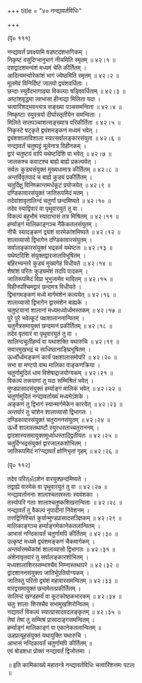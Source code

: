 +++
title = "४० नन्द्यावर्तविधिः"

+++
    
(पृ० १११)   
    
नन्द्यावर्तं प्रवक्ष्यामि षडष्टदशभागिकम् ।  
निकृष्टं वसुदिग्भानुभागं नीचमिति स्मृतम् ॥ ४२।१ ॥  
दशद्वादशमन्वंशं मध्यमं चेति कीर्तितम् ।  
आदित्यमन्वोरेकांशं भागं ज्येष्ठमिति स्मृतम् ॥ ४२।२ ॥  
मूलमेवं विनिर्दिष्टं जातयो द्व्यंशवर्धिताः ।  
छन्दाः स्युर्वेदभागाढ्या विकल्पाः षड्विवर्धिताम् ॥ ४२।३ ॥  
अष्टांशवृद्ध्या त्वाभासा हीनाद्या मिलिता यदा ।  
चत्वारिंशद्भवन्त्यत्र सङ्ख्या पञ्चसमन्विता ॥ ४२।४ ॥  
निष्कृष्टाः स्युस्त्रयो दीर्घास्तृतीयेन समन्विताः ।  
मिलिते सप्तपञ्चाशत्सङ्ख्यात्र परिकीर्तिता ॥ ४२।५ ॥  
निकृस्टे षट्कृते द्व्यंशमङ्कणं मध्यमं भवेत् ।  
द्व्यंशशालाविशाला स्यात्सर्वालङ्कारसंयुता ॥ ४२।६ ॥  
नन्द्यावर्तं चतुष्पट्टं मूलेनात्र विहीनकम् ।  
द्वारं चतुष्टयं वापि यथेष्टदिशि वा भवेत् ॥ ४२।७ ॥  
जालकश्च कवाटश्च बाह्ये बाह्ये प्रकल्पयेत् ।  
सर्वतः कुड्यसंयुक्तं मुख्यधामात्र कीर्तितम् ॥ ४२।८ ॥  
अन्तर्विवृतपादं च बाह्ये कुड्यं प्रकीर्तितम् ।  
चतुर्दिक्षु विनिष्क्रान्तमर्धकूटं प्रयोजयेत् ॥ ४२।९ ॥  
दण्डिकावारसंयुक्तं जातिरूपमिदं मतम् ।  
तदेवांशावृतालिन्दं चतुर्णां छन्दमिष्यते ॥ ४२।१० ॥  
तदेव स्याद्विवारं वा पृथुवारयुतं तु वा ।  
विकल्पं बहुभौमं स्यादाभासं तत्र मिश्रितम् ॥ ४२।११ ॥  
हर्म्याङ्गं मालिकाङ्गञ्च नैकैकतलसंयुतम् ।  
नीचैः स्यादङ्कणं द्व्यंशं वारमेकांशमिष्यते ॥ ४२।१२ ॥  
शालाव्यासो द्विभागेन दण्डिकावारसंयुतम् ।  
सर्वालङ्कारसंयुक्तं भद्रकर्म यथेष्टतः ॥ ४२।१३ ॥  
यथेष्टदिशि संयुक्तद्वारजालविभूषितम् ।  
बहिरभ्यन्तरे कुड्यं मुख्यगेहं विधीयते ॥ ४२।१४ ॥  
शेषांशं परितः कुड्यमंशं तदपि पादकम् ।  
जातिरूपमिदं विप्रा भूभुजामेव भावितम् ॥ ४२।१५ ॥  
विहीनपश्चिमद्वारं छन्दमत्र विधीयते ।  
द्विभागमङ्कणं मध्ये मार्गमंशेन कल्पयेत् ॥ ४२।१६ ॥  
शालाव्यासो द्विभागेन द्वारमंशेन बाह्यके ।  
चतुष्टयानां शालानां मध्यमध्योर्ध्वमस्तकम् ॥ ४२।१७ ॥  
पुरे पुरे भवेत्कूटं पक्षशालाननान्वितम् ।  
चतुर्नेत्रसमायुक्तं छन्दमानं प्रकीर्तितम् ॥ ४२।१८ ॥  
तदेव वृतवारं वा पृथुवारयुतं तु वा ।  
सालिन्दचूलीहर्म्यं वा यथाशक्ति यथारुचि ॥ ४२।१९ ॥  
सवारमुखभद्रं च साधिष्ठानाङ्घ्रिभूषितम् ।  
ऊर्ध्वोर्ध्वमङ्कणं कार्यं पक्षशालासमोपरि ॥ ४२।२० ॥  
सभा वा मण्टपो वाथ मालिका वाङ्कणक्रिया ।  
चतुर्णामुदितं धाम विशेषाद्राजयोग्यकम् ॥ ४२।२१ ॥  
विकल्पं तत्त्रयाणां तु यदा सम्मिश्रितं भवेत् ।  
मुण्डप्रासादसंयुक्तं हर्म्याङ्गं मालिकं भवेत् ॥ ४२।२२ ॥  
चतुर्णामुदितं नन्द्यावर्ताख्यं मध्यमेऽंशके ।  
अङ्कणं तु द्विभागं स्यान्मार्गमेकेन कारयेत् ॥ ४२।२३ ॥  
अन्तर्वारं तु चांशेन शालाव्यासो द्विभागतः ।  
दण्डिकावारसंयुक्तं चतुराननसंयुतम् ॥ ४२।२४ ॥  
ऊर्ध्वे शालास्तथाष्टौ स्युरधस्ताच्चतुराननम् ।  
द्वादशास्यसमायुक्तमूर्ध्वाधस्ताद्द्वितीयतः ॥ ४२।२५ ॥  
चतुर्दिग्भद्रसंयुक्तं द्वारजालकशोभितम् ।  
जातिरूपमिदं न?न्द्यावर्तं क्षोणिभृतां गृहम् ॥ ४२।२६ ॥  
    
(पृ० ११२)   
    
तदेव परित्ॐऽशेन वारयुक्छन्दमिष्यते ।  
तद्वाह्ये वारमेकं वा पृथुवारयुतं तु वा ॥ ४२।२७ ॥  
नन्द्यावर्ताननाः शालाश्चतस्रस्ताः स्ववंशकाः ।  
तस्योपरि गताः शालाश्चतुष्कशिखरान्विताः ॥ ४२।२८ ॥  
नन्द्यावर्तं तु वैकल्पं नृपादीनां निवेशनम् ।  
तत्तद्विनिश्चितं कुर्यान्मुण्डप्रासादसञ्ज्ञिकम् ॥ ४२।२९ ॥  
मालिकाङ्गञ्च हर्म्याङ्गमेकानेकतलान्वितम् ।  
आभासं नन्दिकावर्तं चतुर्णामपि कीर्तितम् ॥ ४२।३० ॥  
उत्कृष्टं मध्यमे द्व्यंशमङ्कणं चैकमार्गकम् ।  
अन्तर्वारमथैकांशं शालाव्यासो द्विभागतः ॥ ४२।३१ ॥  
अंशेनावृतवारं तु सर्वालङ्कारशोभितम् ।  
मध्यशालाशिरस्तम्भाश्चैव निम्नास्तथापरे ॥ ४२।३२ ॥  
द्वादशाननसंयुक्ता जातिर्भूपतियोग्यकम् ।  
जातिस्तु परितो द्व्यंशं महावारसमन्वितम् ॥ ४२।३३ ॥  
वारद्वसमायुक्तं छन्दमेतत्प्रकीर्तितम् ।  
सालिन्दं खण्डहर्म्यं वा कूटकोष्ठकभारकम् ॥ ४२।३४ ॥  
चतुः शालाः शिरश्चैव सभामुखशिरोन्वितम् ।  
नद्यावर्तं विकल्पं स्यात्प्रासादवदलङ्कृतम् ॥ ४२।३५ ॥  
तेषां तेषां तु सम्मिश्रं प्रासादाङ्गसमन्वितम् ।  
हर्म्याङ्गं मालिकाङ्गं वा एकानेकतलान्वितम् ॥  
ऊहप्रत्यूहसंयुक्तं यथायुक्ति यथारुचि ।  
आभासं नन्दिकावर्तं चतुर्णामपि कीर्तितम् ॥  
एवं षोडशधा प्रोक्तं नन्द्यावर्तं द्विजोत्तमाः ।  
    
॥ इति कामिकाख्ये महातन्त्रे नन्द्यावर्तविधिः चत्वारिंशत्तमः पटलः   
॥  
    
    
    
    
